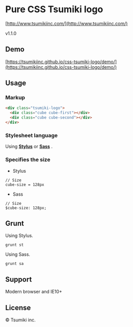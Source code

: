 # Pure CSS Tsumiki logo

[http://www.tsumikiinc.com/](http://www.tsumikiinc.com/)

v1.1.0

## Demo

[https://tsumikiinc.github.io/css-tsumiki-logo/demo/](https://tsumikiinc.github.io/css-tsumiki-logo/demo/)


## Usage

### Markup

```html
<div class="tsumiki-logo">
  <div class="cube cube-first"></div>
  <div class="cube cube-second"></div>
</div>
```

### Stylesheet language

Using **[Stylus](http://learnboost.github.io/stylus/)** or **[Sass](http://sass-lang.com/)** .

### Specifies the size


* Stylus

```
// Size
cube-size = 128px
```

* Sass

```
// Size
$cube-size: 128px;
```

## Grunt

Using Stylus.

```
grunt st
```

Using Sass.

```
grunt sa
```

## Support

Modern browser and IE10+

## License

© Tsumiki inc.